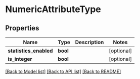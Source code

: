 # NumericAttributeType

## Properties
Name | Type | Description | Notes
------------ | ------------- | ------------- | -------------
**statistics_enabled** | **bool** |  | [optional] 
**is_integer** | **bool** |  | [optional] 

[[Back to Model list]](../README.md#documentation-for-models) [[Back to API list]](../README.md#documentation-for-api-endpoints) [[Back to README]](../README.md)

